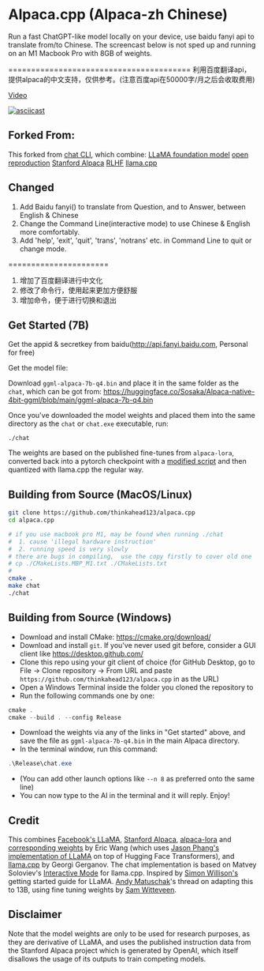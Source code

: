 # Alpaca.cpp (Alpaca-zh Chinese)

Run a fast ChatGPT-like model locally on your device, use baidu fanyi api to translate from/to Chinese. 
The screencast below is not sped up and running on an M1 Macbook Pro  with 8GB of weights. 

========================================
利用百度翻译api，提供alpaca的中文支持，仅供参考。(注意百度api在50000字/月之后会收取费用)

[Video](https://asciinema.org/a/9LB9oUH3U1qaPKNEofrMDkqZp)

[![asciicast](https://asciinema.org/a/9LB9oUH3U1qaPKNEofrMDkqZp.png)](https://asciinema.org/a/9LB9oUH3U1qaPKNEofrMDkqZp)
## Forked From:

This forked from 
[chat CLI](https://github.com/antimatter15/alpaca.cpp), which combine:
[LLaMA foundation model](https://github.com/facebookresearch/llama) 
[open reproduction](https://github.com/tloen/alpaca-lora)
[Stanford Alpaca](https://github.com/tatsu-lab/stanford_alpaca)
[RLHF](https://huggingface.co/blog/rlhf)
[llama.cpp](https://github.com/ggerganov/llama.cpp)

## Changed 

1. Add Baidu fanyi() to translate from Question, and to Answer, between English & Chinese
2. Change the Command Line(interactive mode) to use Chinese & English more comfortably.
3. Add 'help', 'exit', 'quit', 'trans', 'notrans' etc. in Command Line to quit or change mode.

======================
1. 增加了百度翻译进行中文化
2. 修改了命令行，使用起来更加方便舒服
3. 增加命令，便于进行切换和退出

## Get Started (7B)

Get the appid & secretkey from baidu(http://api.fanyi.baidu.com, Personal for free)

Get the model file:

Download `ggml-alpaca-7b-q4.bin` and place it in the same folder as the `chat`, which can be got from:
https://huggingface.co/Sosaka/Alpaca-native-4bit-ggml/blob/main/ggml-alpaca-7b-q4.bin 

Once you've downloaded the model weights and placed them into the same directory as the `chat` or `chat.exe` executable, run:

```
./chat
```

The weights are based on the published fine-tunes from `alpaca-lora`, converted back into a pytorch checkpoint with a [modified script](https://github.com/tloen/alpaca-lora/pull/19) and then quantized with llama.cpp the regular way. 

## Building from Source (MacOS/Linux)


```sh
git clone https://github.com/thinkahead123/alpaca.cpp
cd alpaca.cpp

# if you use macbook pro M1, may be found when running ./chat
#  1. cause 'illegal hardware instruction'
#  2. running speed is very slowly
# there are bugs in compiling,  use the copy firstly to cover old one
# cp ./CMakeLists.MBP_M1.txt ./CMakeLists.txt
#
cmake .
make chat
./chat
```


## Building from Source (Windows)

- Download and install CMake: <https://cmake.org/download/>
- Download and install `git`. If you've never used git before, consider a GUI client like <https://desktop.github.com/>
- Clone this repo using your git client of choice (for GitHub Desktop, go to File -> Clone repository -> From URL and paste `https://github.com/thinkahead123/alpaca.cpp` in as the URL)
- Open a Windows Terminal inside the folder you cloned the repository to
- Run the following commands one by one:

```ps1
cmake .
cmake --build . --config Release
```

- Download the weights via any of the links in "Get started" above, and save the file as `ggml-alpaca-7b-q4.bin` in the main Alpaca directory.
- In the terminal window, run this command:
```ps1
.\Release\chat.exe
```
- (You can add other launch options like `--n 8` as preferred onto the same line)
- You can now type to the AI in the terminal and it will reply. Enjoy!

## Credit

This combines [Facebook's LLaMA](https://github.com/facebookresearch/llama), [Stanford Alpaca](https://crfm.stanford.edu/2023/03/13/alpaca.html), [alpaca-lora](https://github.com/tloen/alpaca-lora) and [corresponding weights](https://huggingface.co/tloen/alpaca-lora-7b/tree/main) by Eric Wang (which uses [Jason Phang's implementation of LLaMA](https://github.com/huggingface/transformers/pull/21955) on top of Hugging Face Transformers), and [llama.cpp](https://github.com/ggerganov/llama.cpp) by Georgi Gerganov. The chat implementation is based on Matvey Soloviev's [Interactive Mode](https://github.com/ggerganov/llama.cpp/pull/61) for llama.cpp. Inspired by [Simon Willison's](https://til.simonwillison.net/llms/llama-7b-m2) getting started guide for LLaMA. [Andy Matuschak](https://twitter.com/andy_matuschak/status/1636769182066053120)'s thread on adapting this to 13B, using fine tuning weights by [Sam Witteveen](https://huggingface.co/samwit/alpaca13B-lora). 


## Disclaimer

Note that the model weights are only to be used for research purposes, as they are derivative of LLaMA, and uses the published instruction data from the Stanford Alpaca project which is generated by OpenAI, which itself disallows the usage of its outputs to train competing models. 


